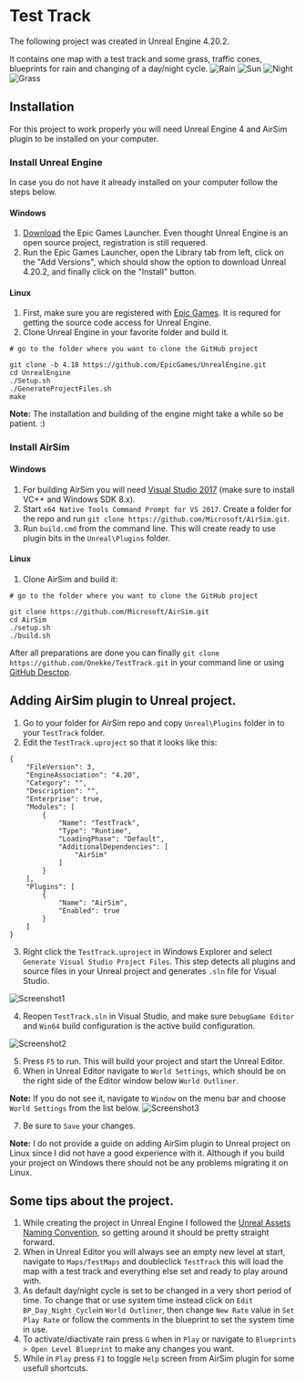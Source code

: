 # Test Track


The following project was created in Unreal Engine 4.20.2.

It contains one map with a test track and some grass, traffic cones, blueprints for rain and changing of a day/night cycle.
![Rain](https://github.com/Onekke/TestTrack/blob/master/screenshots/Screenshot4.png)
![Sun](https://github.com/Onekke/TestTrack/blob/master/screenshots/Screenshot5.png)
![Night](https://github.com/Onekke/TestTrack/blob/master/screenshots/Screenshot7.png)
![Grass](https://github.com/Onekke/TestTrack/blob/master/screenshots/Screenshot6.png)


## Installation


For this project to work properly you will need Unreal Engine 4 and AirSim plugin to be installed on your computer.


### Install Unreal Engine


In case you do not have it already installed on your computer follow the steps below.


#### Windows


1. [Download](https://www.unrealengine.com/en-US/download) the Epic Games Launcher. Even thought Unreal Engine is an open source project, registration is still requered.
2. Run the Epic Games Launcher, open the Library tab from left, click on the "Add Versions", which should show the option to download Unreal 4.20.2, and finally click on the "Install" button. 


#### Linux

1. First, make sure you are registered with [Epic Games](https://accounts.unrealengine.com/login?lang=en_US&redirectUrl=https%3A%2F%2Fwww.unrealengine.com%2Fen-US%2Fblog&client_id=43e2dea89b054198a703f6199bee6d5b&noHostRedirect=true). It is requred for getting the source code access for Unreal Engine.
2. Clone Unreal Engine in your favorite folder and build it.

```
# go to the folder where you want to clone the GitHub project

git clone -b 4.18 https://github.com/EpicGames/UnrealEngine.git
cd UnrealEngine
./Setup.sh
./GenerateProjectFiles.sh
make
```
**Note:** The installation and building of the engine might take a while so be patient. :)


### Install AirSim


#### Windows


1. For building AirSim you will need [Visual Studio 2017](https://visualstudio.microsoft.com/vs/) (make sure to install VC++ and Windows SDK 8.x).
2. Start `x64 Native Tools Command Prompt for VS 2017`. Create a folder for the repo and run `git clone https://github.com/Microsoft/AirSim.git`.
3. Run `build.cmd` from the command line. This will create ready to use plugin bits in the `Unreal\Plugins` folder.


#### Linux


1. Clone AirSim and build it:
```
# go to the folder where you want to clone the GitHub project

git clone https://github.com/Microsoft/AirSim.git
cd AirSim
./setup.sh
./build.sh
```


After all preparations are done you can finally `git clone https://github.com/Onekke/TestTrack.git` in your command line or using [GitHub Desctop](https://desktop.github.com/).

## Adding AirSim plugin to Unreal project.


1. Go to your folder for AirSim repo and copy `Unreal\Plugins` folder in to your `TestTrack` folder.
2. Edit the `TestTrack.uproject` so that it looks like this:

```
{
	"FileVersion": 3,
	"EngineAssociation": "4.20",
	"Category": "",
	"Description": "",
	"Enterprise": true,
	"Modules": [
		{
			"Name": "TestTrack",
			"Type": "Runtime",
			"LoadingPhase": "Default",
			"AdditionalDependencies": [
				"AirSim"
			]
		}
	],
	"Plugins": [
		{
			"Name": "AirSim",
			"Enabled": true
		}
	]
}
```

3. Right click the `TestTrack.uproject` in Windows Explorer and select `Generate Visual Studio Project Files`. This step detects all plugins and source files in your Unreal project and generates `.sln` file for Visual Studio.

![Screenshot1](https://github.com/Onekke/TestTrack/blob/master/screenshots/Screenshot1.png)

4. Reopen `TestTrack.sln` in Visual Studio, and make sure `DebugGame Editor` and `Win64` build configuration is the active build configuration.

![Screenshot2](https://github.com/Onekke/TestTrack/blob/master/screenshots/Screenshot2.png)

5. Press `F5` to run. This will build your project and start the Unreal Editor.
6. When in Unreal Editor navigate to `World Settings`, which should be on the right side of the Editor window below `World Outliner`.

**Note:** If you do not see it, navigate to `Window` on the menu bar and choose `World Settings` from the list below.
![Screenshot3](https://github.com/Onekke/TestTrack/blob/master/screenshots/Screenshot3.png)

7.  Be sure to `Save` your changes.

**Note:** I do not provide a guide on adding AirSim plugin to Unreal project on Linux since I did not have a good experience with it. Although if you build your project on Windows there should not be any problems migrating it on Linux. 

## Some tips about the project.

1. While creating the project in Unreal Engine I followed the [Unreal Assets Naming Convention](https://wiki.unrealengine.com/Assets_Naming_Convention), so getting around it should be pretty straight forward.
2. When in Unreal Editor you will always see an empty new level at start, navigate to `Maps/TestMaps` and doubleclick `TestTrack` this will load the map with a test track and everything else set and ready to play around with.
3. As default day/night cycle is set to be changed in a very short period of time. To change that or use system time instead click on `Edit BP_Day_Night_Cycle`in `World Outliner`, then change `New Rate` value in `Set Play Rate` or follow the comments in the blueprint to set the system time in use.
4. To activate/diactivate rain press `G` when in `Play` or navigate to `Blueprints > Open Level Blueprint` to make any changes you want.
5. While in `Play` press `F1` to toggle `Help` screen from AirSim plugin for some usefull shortcuts.
